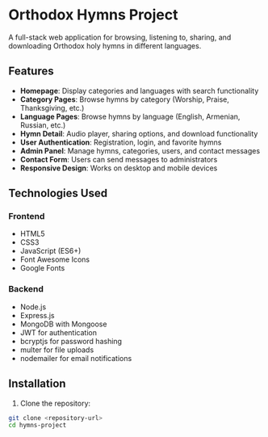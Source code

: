 # Orthodox Hymns Project

A full-stack web application for browsing, listening to, sharing, and downloading Orthodox holy hymns in different languages.

## Features

- **Homepage**: Display categories and languages with search functionality
- **Category Pages**: Browse hymns by category (Worship, Praise, Thanksgiving, etc.)
- **Language Pages**: Browse hymns by language (English, Armenian, Russian, etc.)
- **Hymn Detail**: Audio player, sharing options, and download functionality
- **User Authentication**: Registration, login, and favorite hymns
- **Admin Panel**: Manage hymns, categories, users, and contact messages
- **Contact Form**: Users can send messages to administrators
- **Responsive Design**: Works on desktop and mobile devices

## Technologies Used

### Frontend
- HTML5
- CSS3
- JavaScript (ES6+)
- Font Awesome Icons
- Google Fonts

### Backend
- Node.js
- Express.js
- MongoDB with Mongoose
- JWT for authentication
- bcryptjs for password hashing
- multer for file uploads
- nodemailer for email notifications

## Installation

1. Clone the repository:
```bash
git clone <repository-url>
cd hymns-project